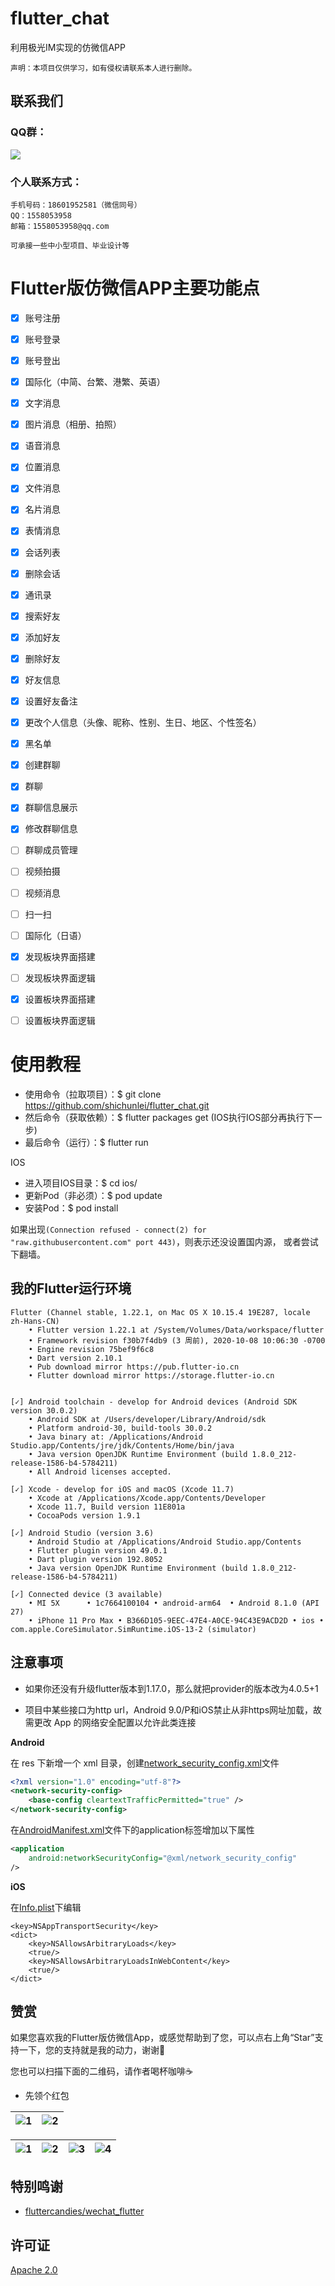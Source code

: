 # flutter_chat

利用极光IM实现的仿微信APP

`声明：本项目仅供学习，如有侵权请联系本人进行删除。`


## 联系我们
### QQ群：

![](https://github.com/shichunlei/project_image/blob/master/QQ20200121110501.png)


### 个人联系方式：

    手机号码：18601952581（微信同号）
    QQ：1558053958
    邮箱：1558053958@qq.com

    可承接一些中小型项目、毕业设计等


# Flutter版仿微信APP主要功能点

* [x] 账号注册
* [x] 账号登录
* [x] 账号登出
* [x] 国际化（中简、台繁、港繁、英语）
* [x] 文字消息
* [x] 图片消息（相册、拍照）
* [x] 语音消息
* [x] 位置消息
* [x] 文件消息
* [x] 名片消息
* [x] 表情消息
* [x] 会话列表
* [x] 删除会话
* [x] 通讯录
* [x] 搜索好友
* [x] 添加好友
* [x] 删除好友
* [x] 好友信息
* [x] 设置好友备注
* [x] 更改个人信息（头像、昵称、性别、生日、地区、个性签名）
* [x] 黑名单
* [x] 创建群聊
* [x] 群聊
* [x] 群聊信息展示
* [x] 修改群聊信息
* [ ] 群聊成员管理
* [ ] 视频拍摄
* [ ] 视频消息
* [ ] 扫一扫
* [ ] 国际化（日语）
* [x] 发现板块界面搭建
* [ ] 发现板块界面逻辑
* [x] 设置板块界面搭建
* [ ] 设置板块界面逻辑



# 使用教程

*  使用命令（拉取项目）：$ git clone https://github.com/shichunlei/flutter_chat.git
*  然后命令（获取依赖）：$ flutter packages get  (IOS执行IOS部分再执行下一步)
*  最后命令（运行）：$ flutter run

IOS
*  进入项目IOS目录：$ cd ios/
*  更新Pod（非必须）：$ pod update
*  安装Pod：$ pod install

如果出现`(Connection refused - connect(2) for "raw.githubusercontent.com" port 443)`，则表示还没设置国内源，
或者尝试下翻墙。


## 我的Flutter运行环境

```
Flutter (Channel stable, 1.22.1, on Mac OS X 10.15.4 19E287, locale zh-Hans-CN)
    • Flutter version 1.22.1 at /System/Volumes/Data/workspace/flutter
    • Framework revision f30b7f4db9 (3 周前), 2020-10-08 10:06:30 -0700
    • Engine revision 75bef9f6c8
    • Dart version 2.10.1
    • Pub download mirror https://pub.flutter-io.cn
    • Flutter download mirror https://storage.flutter-io.cn


[✓] Android toolchain - develop for Android devices (Android SDK version 30.0.2)
    • Android SDK at /Users/developer/Library/Android/sdk
    • Platform android-30, build-tools 30.0.2
    • Java binary at: /Applications/Android Studio.app/Contents/jre/jdk/Contents/Home/bin/java
    • Java version OpenJDK Runtime Environment (build 1.8.0_212-release-1586-b4-5784211)
    • All Android licenses accepted.

[✓] Xcode - develop for iOS and macOS (Xcode 11.7)
    • Xcode at /Applications/Xcode.app/Contents/Developer
    • Xcode 11.7, Build version 11E801a
    • CocoaPods version 1.9.1

[✓] Android Studio (version 3.6)
    • Android Studio at /Applications/Android Studio.app/Contents
    • Flutter plugin version 49.0.1
    • Dart plugin version 192.8052
    • Java version OpenJDK Runtime Environment (build 1.8.0_212-release-1586-b4-5784211)

[✓] Connected device (3 available)
    • MI 5X      • 1c7664100104 • android-arm64  • Android 8.1.0 (API 27)
    • iPhone 11 Pro Max • B366D105-9EEC-47E4-A0CE-94C43E9ACD2D • ios • com.apple.CoreSimulator.SimRuntime.iOS-13-2 (simulator)
```


## 注意事项

- 如果你还没有升级flutter版本到1.17.0，那么就把provider的版本改为4.0.5+1

- 项目中某些接口为http url，Android 9.0/P和iOS禁止从非https网址加载，故需更改 App 的网络安全配置以允许此类连接

__Android__

在 res 下新增一个 xml 目录，创建[network_security_config.xml](https://github.com/shichunlei/flutter_app/blob/master/android/app/src/main/res/xml/network_security_config.xml)文件


```xml
<?xml version="1.0" encoding="utf-8"?>
<network-security-config>
    <base-config cleartextTrafficPermitted="true" />
</network-security-config>
```

在[AndroidManifest.xml](https://github.com/shichunlei/flutter_app/blob/master/android/app/src/main/AndroidManifest.xml)文件下的application标签增加以下属性

```xml
<application
    android:networkSecurityConfig="@xml/network_security_config"
/>
```

__iOS__


在[Info.plist](https://github.com/shichunlei/flutter_app/blob/master/ios/Runner/Info.plist)下编辑


```plist
<key>NSAppTransportSecurity</key>
<dict>
    <key>NSAllowsArbitraryLoads</key>
    <true/>
    <key>NSAllowsArbitraryLoadsInWebContent</key>
    <true/>
</dict>
```


## 赞赏

如果您喜欢我的Flutter版仿微信App，或感觉帮助到了您，可以点右上角“Star”支持一下，您的支持就是我的动力，谢谢🙂

您也可以扫描下面的二维码，请作者喝杯咖啡☕️


- 先领个红包

|![1](https://github.com/shichunlei/project_image/blob/master/admire-for/781564454769_.pic.jpg)|![2](https://github.com/shichunlei/project_image/blob/master/admire-for/811564454769_.pic.jpg)|
| :--: | :--: |


|![1](https://github.com/shichunlei/project_image/blob/master/admire-for/771564454769_.pic.jpg)|![2](https://github.com/shichunlei/project_image/blob/master/admire-for/801564454769_.pic.jpg)|![3](https://github.com/shichunlei/project_image/blob/master/admire-for/761564454769_.pic_hd.jpg)|![4](https://github.com/shichunlei/project_image/blob/master/admire-for/821564454769_.pic.jpg)|
| :--: | :--: | :--: | :--: |


## 特别鸣谢


- [fluttercandies/wechat_flutter](https://github.com/fluttercandies/wechat_flutter)



## 许可证

[Apache 2.0](https://github.com/shichunlei/flutter_app/blob/master/LICENSE)

